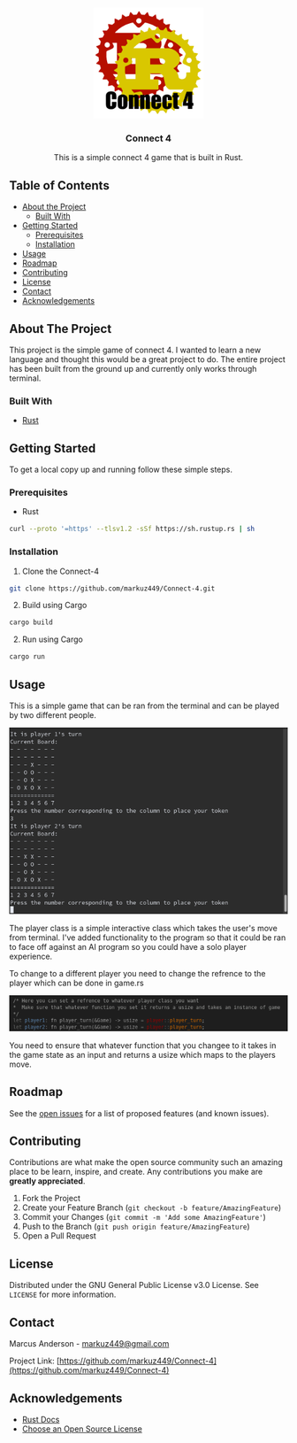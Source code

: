 <!-- PROJECT LOGO -->
<br />
<p align="center">
  <a href="https://github.com/markuz449/Connect-4">
    <img src="images/logo.png" alt="Logo" width="200" height="200">
  </a>

  <h3 align="center">Connect 4</h3>

  <p align="center">
    This is a simple connect 4 game that is built in Rust.
  </p>
</p>



<!-- TABLE OF CONTENTS -->
## Table of Contents

* [About the Project](#about-the-project)
  * [Built With](#built-with)
* [Getting Started](#getting-started)
  * [Prerequisites](#prerequisites)
  * [Installation](#installation)
* [Usage](#usage)
* [Roadmap](#roadmap)
* [Contributing](#contributing)
* [License](#license)
* [Contact](#contact)
* [Acknowledgements](#acknowledgements)



<!-- ABOUT THE PROJECT -->
## About The Project

This project is the simple game of connect 4. I wanted to learn a new language and thought this would be a great project to do. The entire project has been built from the ground up and currently only works through terminal.


### Built With

* [Rust](https://www.rust-lang.org/)



<!-- GETTING STARTED -->
## Getting Started

To get a local copy up and running follow these simple steps.

### Prerequisites

* Rust
```sh
curl --proto '=https' --tlsv1.2 -sSf https://sh.rustup.rs | sh
```

### Installation
 
1. Clone the Connect-4
```sh
git clone https://github.com/markuz449/Connect-4.git
```
2. Build using Cargo
```sh
cargo build
```
2. Run using Cargo
```sh
cargo run
```



<!-- USAGE EXAMPLES -->
## Usage

This is a simple game that can be ran from the terminal and can be played by two different people. 

<p align="center">
  <img src="images/Gameplay.png">
  </img>
</p>

The player class is a simple interactive class which takes the user's move from terminal. I've added functionality to the program so that it could be ran to face off against an AI program so you could have a solo player experience. 

To change to a different player you need to change the refrence to the player which can be done in game.rs

<p align="center">
  <img src="images/Player_Select.png">
  </img>
</p>

You need to ensure that whatever function that you changee to it takes in the game state as an input and returns a usize which maps to the players move.


<!-- ROADMAP -->
## Roadmap

See the [open issues](https://github.com/markuz449/Connect-4/issues) for a list of proposed features (and known issues).



<!-- CONTRIBUTING -->
## Contributing

Contributions are what make the open source community such an amazing place to be learn, inspire, and create. Any contributions you make are **greatly appreciated**.

1. Fork the Project
2. Create your Feature Branch (`git checkout -b feature/AmazingFeature`)
3. Commit your Changes (`git commit -m 'Add some AmazingFeature'`)
4. Push to the Branch (`git push origin feature/AmazingFeature`)
5. Open a Pull Request



<!-- LICENSE -->
## License

Distributed under the GNU General Public License v3.0 License. See `LICENSE` for more information.



<!-- CONTACT -->
## Contact

Marcus Anderson - markuz449@gmail.com

Project Link: [https://github.com/markuz449/Connect-4](https://github.com/markuz449/Connect-4)



<!-- ACKNOWLEDGEMENTS -->
## Acknowledgements

* [Rust Docs](https://doc.rust-lang.org/book/ch00-00-introduction.html)
* [Choose an Open Source License](https://choosealicense.com)

